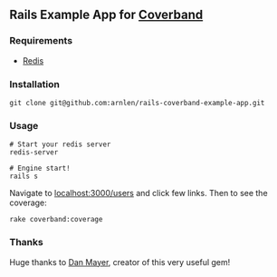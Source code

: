 ## Rails Example App for [Coverband](https://github.com/danmayer/coverband)

### Requirements

- [Redis](http://redis.io/)

### Installation

```
git clone git@github.com:arnlen/rails-coverband-example-app.git
```

### Usage

```
# Start your redis server
redis-server

# Engine start!
rails s
```

Navigate to [localhost:3000/users](http://localhost:3000/users) and click few links.
Then to see the coverage:

```
rake coverband:coverage
```

### Thanks

Huge thanks to [Dan Mayer](https://github.com/danmayer), creator of this very useful gem!